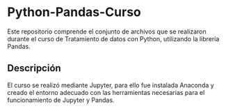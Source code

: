 # Python-Pandas-Curso
Este repositorio comprende el conjunto de archivos que se realizaron durante el curso de Tratamiento de datos con Python, utilizando la librería Pandas.

## Descripción
El curso se realizó mediante Jupyter, para ello fue instalada Anaconda y creado el entorno adecuado con las herramientas necesarias para el funcionamiento de Jupyter y Pandas.
